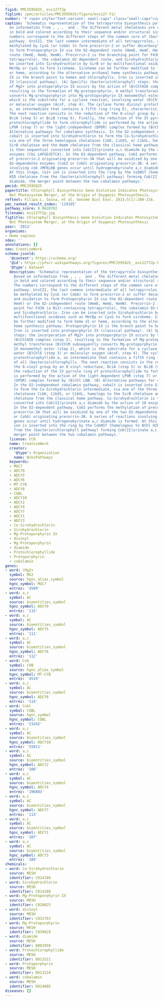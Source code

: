 ```yaml
---
figid: PMC3595025__evs127f2p
figlink: /pmc/articles/PMC3595025/figure/evs127-F2/
number: 'F <span style="font-variant: small-caps" class="small-caps">ig</span> . 2.—'
caption: 'Schematic representation of the tetrapyrrole biosynthesis pathway. Based
  on information from , , ,  and . The different metal chelatases are represented
  in bold and colored according to their sequence and/or structural similarity. The
  numbers correspond to the different steps of the common core of (bacterio)chlorophyll
  pathway. UroIII, the last common intermediate of all tetrapyrroles, can either be
  methylated by CysG (or CobA) to form precorrin-2 or suffer decarboxylation and oxidation
  to form Protoporphyrin IX via the O2-dependent route (HemE, HemF, HemY) or the O2-independent
  route (HemE, HemG, HemN). Precorrin-2 is the branching point for F430 (a Ni2+-containing
  tetrapyrrole), the cobalamin O2-dependent route, and Sirohydrochlorin. Iron can
  be inserted into Sirohydrochlorin by SirB or by multifunctional oxidases such as
  Met8p or CysG to form siroheme. Siroheme can be further modified to form heme d1
  or heme, according to the alternative archaeal heme synthesis pathway. Protoporphyrin
  IX is the branch point to hemes and chlorophylls. Iron is inserted into protoporphyrin
  IX (classical pathway). (A) Specific (bacterio)chlorophyll steps: the incorporation
  of Mg2+ into protoporphyrin IX occurs by the action of (B)ChlHID complex (step 1),
  resulting in the formation of Mg-protoporphyrin. A methyl transferase (B)ChlM subsequently
  converts Mg-protoporphyrin into Mg-protoporphyrin IX monomethyl ester (step 2),
  which is the substrate for a cyclase reaction, involving water (B)ChlE (step 3)
  or molecular oxygen (AcsF, step 4). The cyclase forms divinyl protochlorophyllide
  a, an intermediate that contains a fifth ring (ring E), characteristic of all (bacterio)chlorophylls.
  The next reaction consists in the reduction of the 8-vinyl group by an 8-vinyl reductase,
  BciA (step 5) or BciB (step 6). Finally, the reduction of the IV pyrrole ring of
  protochlorophyllide to form chlorophyllide is performed by the action of the light-dependent
  LPOR (step 7) or the light-independent (DPOR) complex formed by (B)Chl LNB. (B)
  Alternative pathways for cobalamin synthesis. In the O2-independent cobalamin pathway,
  cobalt is inserted into Sirohydrochlorin to form the Co-Sirohydrochlorin intermediate,
  via one of the three homologous chelatases CibK, CibXS, or CibXL, homologs to the
  SirB chelatase and the HemH chelatase from the classical heme pathway. Co-Sirohydrochlorin
  is then sequential converted into Cob(II)yrinate a,c diamide by the action of 10
  enzymes (Cbi LHFGDJETCA). In the O2-dependent pathway, CobI performs the methylation
  of precorrin-2 originating precorrin-3A that will be oxidized by one of the two
  O2-dependente enzymes (CobZ or CobG) originating precorrin-3B. A series of reactions
  involving cob JMFKLHB genes occur until hydrogenobyrinate a,c diamide is formed.
  At this stage, Co2+ ion is inserted into the ring by the CobNST (homologous to BChl
  HID chelatase from the (bacterio)chlorophyll pathway) forming Cob(II)yrinate a,c
  diamide, the merger point between the two cobalamin pathways.'
pmcid: PMC3595025
papertitle: Chlorophyll Biosynthesis Gene Evolution Indicates Photosystem Gene Duplication,
  Not Photosystem Merger, at the Origin of Oxygenic Photosynthesis.
reftext: Filipa L. Sousa, et al. Genome Biol Evol. 2013;5(1):200-216.
pmc_ranked_result_index: '119195'
pathway_score: 0.9620702
filename: evs127f2p.jpg
figtitle: Chlorophyll Biosynthesis Gene Evolution Indicates Photosystem Gene Duplication,
  Not Photosystem Merger, at the Origin of Oxygenic Photosynthesis
year: '2013'
organisms:
- Homo sapiens
ndex: ''
annotations: []
seo: CreativeWork
schema-jsonld:
  '@context': https://schema.org/
  '@id': https://pfocr.wikipathways.org/figures/PMC3595025__evs127f2p.html
  '@type': Dataset
  description: 'Schematic representation of the tetrapyrrole biosynthesis pathway.
    Based on information from , , ,  and . The different metal chelatases are represented
    in bold and colored according to their sequence and/or structural similarity.
    The numbers correspond to the different steps of the common core of (bacterio)chlorophyll
    pathway. UroIII, the last common intermediate of all tetrapyrroles, can either
    be methylated by CysG (or CobA) to form precorrin-2 or suffer decarboxylation
    and oxidation to form Protoporphyrin IX via the O2-dependent route (HemE, HemF,
    HemY) or the O2-independent route (HemE, HemG, HemN). Precorrin-2 is the branching
    point for F430 (a Ni2+-containing tetrapyrrole), the cobalamin O2-dependent route,
    and Sirohydrochlorin. Iron can be inserted into Sirohydrochlorin by SirB or by
    multifunctional oxidases such as Met8p or CysG to form siroheme. Siroheme can
    be further modified to form heme d1 or heme, according to the alternative archaeal
    heme synthesis pathway. Protoporphyrin IX is the branch point to hemes and chlorophylls.
    Iron is inserted into protoporphyrin IX (classical pathway). (A) Specific (bacterio)chlorophyll
    steps: the incorporation of Mg2+ into protoporphyrin IX occurs by the action of
    (B)ChlHID complex (step 1), resulting in the formation of Mg-protoporphyrin. A
    methyl transferase (B)ChlM subsequently converts Mg-protoporphyrin into Mg-protoporphyrin
    IX monomethyl ester (step 2), which is the substrate for a cyclase reaction, involving
    water (B)ChlE (step 3) or molecular oxygen (AcsF, step 4). The cyclase forms divinyl
    protochlorophyllide a, an intermediate that contains a fifth ring (ring E), characteristic
    of all (bacterio)chlorophylls. The next reaction consists in the reduction of
    the 8-vinyl group by an 8-vinyl reductase, BciA (step 5) or BciB (step 6). Finally,
    the reduction of the IV pyrrole ring of protochlorophyllide to form chlorophyllide
    is performed by the action of the light-dependent LPOR (step 7) or the light-independent
    (DPOR) complex formed by (B)Chl LNB. (B) Alternative pathways for cobalamin synthesis.
    In the O2-independent cobalamin pathway, cobalt is inserted into Sirohydrochlorin
    to form the Co-Sirohydrochlorin intermediate, via one of the three homologous
    chelatases CibK, CibXS, or CibXL, homologs to the SirB chelatase and the HemH
    chelatase from the classical heme pathway. Co-Sirohydrochlorin is then sequential
    converted into Cob(II)yrinate a,c diamide by the action of 10 enzymes (Cbi LHFGDJETCA).
    In the O2-dependent pathway, CobI performs the methylation of precorrin-2 originating
    precorrin-3A that will be oxidized by one of the two O2-dependente enzymes (CobZ
    or CobG) originating precorrin-3B. A series of reactions involving cob JMFKLHB
    genes occur until hydrogenobyrinate a,c diamide is formed. At this stage, Co2+
    ion is inserted into the ring by the CobNST (homologous to BChl HID chelatase
    from the (bacterio)chlorophyll pathway) forming Cob(II)yrinate a,c diamide, the
    merger point between the two cobalamin pathways.'
  license: CC0
  name: CreativeWork
  creator:
    '@type': Organization
    name: WikiPathways
  keywords:
  - MUC7
  - ADCY9
  - ADCY5
  - ADCY6
  - MT-CYB
  - ADCY8
  - COBL
  - ADCY10
  - ADCY2
  - ADCY4
  - ADCY7
  - ADCY1
  - ADCY3
  - Co-Sirohydrochlorin
  - Sirohydrochlorin
  - Mg-Protoporphyrin IX
  - divinyl
  - Mg-Protoporphyrin
  - diamide
  - Protochlorophyllide
  - Protoporphyrin
  - cobalamin
genes:
- word: (Mg2+
  symbol: MG2
  source: hgnc_alias_symbol
  hgnc_symbol: MUC7
  entrez: '4589'
- word: a,c
  symbol: AC
  source: bioentities_symbol
  hgnc_symbol: ADCY9
  entrez: '115'
- word: a,c
  symbol: AC
  source: bioentities_symbol
  hgnc_symbol: ADCY5
  entrez: '111'
- word: a,c
  symbol: AC
  source: bioentities_symbol
  hgnc_symbol: ADCY6
  entrez: '112'
- word: Cob
  symbol: COB
  source: hgnc_alias_symbol
  hgnc_symbol: MT-CYB
  entrez: '4519'
- word: a,c
  symbol: AC
  source: bioentities_symbol
  hgnc_symbol: ADCY8
  entrez: '114'
- word: Cobl
  symbol: COBL
  source: hgnc_symbol
  hgnc_symbol: COBL
  entrez: '23242'
- word: a,c
  symbol: AC
  source: bioentities_symbol
  hgnc_symbol: ADCY10
  entrez: '55811'
- word: a,c
  symbol: AC
  source: bioentities_symbol
  hgnc_symbol: ADCY2
  entrez: '108'
- word: a,c
  symbol: AC
  source: bioentities_symbol
  hgnc_symbol: ADCY4
  entrez: '196883'
- word: a,c
  symbol: AC
  source: bioentities_symbol
  hgnc_symbol: ADCY7
  entrez: '113'
- word: a,c
  symbol: AC
  source: bioentities_symbol
  hgnc_symbol: ADCY1
  entrez: '107'
- word: a,c
  symbol: AC
  source: bioentities_symbol
  hgnc_symbol: ADCY3
  entrez: '109'
chemicals:
- word: Co-Sirohydrochlorin
  source: MESH
  identifier: C014188
- word: Sirohydrochlorin
  source: MESH
  identifier: C014188
- word: Mg-Protoporphyrin IX
  source: MESH
  identifier: C028025
- word: divinyl
  source: MESH
  identifier: C031763
- word: Mg-Protoporphyrin
  source: MESH
  identifier: C039629
- word: diamide
  source: MESH
  identifier: D003958
- word: Protochlorophyllide
  source: MESH
  identifier: D011521
- word: Protoporphyrin
  source: MESH
  identifier: D011524
- word: cobalamin
  source: MESH
  identifier: D014805
diseases: []
---
```

